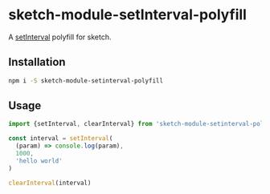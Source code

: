# sketch-module-setInterval-polyfill

A [setInterval](https://developer.mozilla.org/fr/docs/Web/API/WindowTimers/setInterval) polyfill for sketch.

## Installation

```bash
npm i -S sketch-module-setinterval-polyfill
```

## Usage

```js
import {setInterval, clearInterval} from 'sketch-module-setinterval-polyfill'

const interval = setInterval(
  (param) => console.log(param),
  1000,
  'hello world'
)

clearInterval(interval)
```
